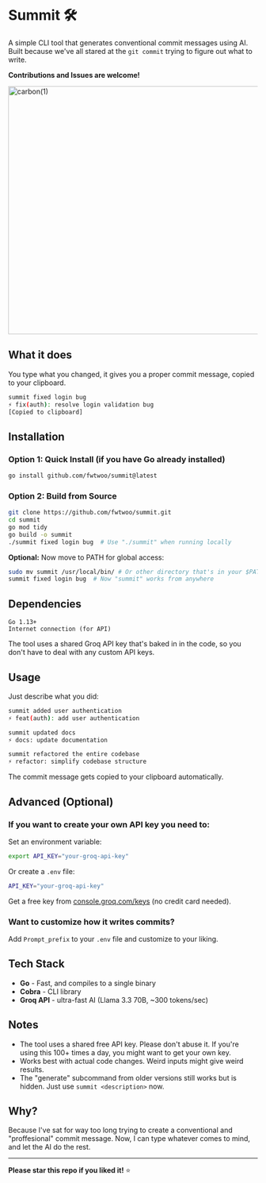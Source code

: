 # Summit 🛠️

A simple CLI tool that generates conventional commit messages using AI. Built because we've all stared at the `git commit` trying to figure out what to write.

**Contributions and Issues are welcome!**

<img width="1092" height="500" alt="carbon(1)" src="https://github.com/user-attachments/assets/9b707006-b732-4c59-aa89-fe4ff61949c4" />

## What it does

You type what you changed, it gives you a proper commit message, copied to your clipboard.

```bash
summit fixed login bug
⚡ fix(auth): resolve login validation bug
[Copied to clipboard]
```

## Installation

### Option 1: Quick Install (if you have Go already installed)

```bash
go install github.com/fwtwoo/summit@latest
```

### Option 2: Build from Source
```bash
git clone https://github.com/fwtwoo/summit.git
cd summit
go mod tidy
go build -o summit
./summit fixed login bug  # Use "./summit" when running locally
```

**Optional:** Now move to PATH for global access:
```bash
sudo mv summit /usr/local/bin/ # Or other directory that's in your $PATH
summit fixed login bug  # Now "summit" works from anywhere
```

## Dependencies

```
Go 1.13+
Internet connection (for API)
```

The tool uses a shared Groq API key that's baked in in the code, so you don't have to deal with any custom API keys.

## Usage

Just describe what you did:

```bash
summit added user authentication
⚡ feat(auth): add user authentication

summit updated docs
⚡ docs: update documentation

summit refactored the entire codebase
⚡ refactor: simplify codebase structure
```

The commit message gets copied to your clipboard automatically.

## Advanced (Optional)

### If you want to create your own API key you need to:

Set an environment variable:

```bash
export API_KEY="your-groq-api-key"
```

Or create a `.env` file:

```bash
API_KEY="your-groq-api-key"
```

Get a free key from [console.groq.com/keys](https://console.groq.com/keys) (no credit card needed).

### Want to customize how it writes commits?

Add `Prompt_prefix` to your `.env` file and customize to your liking.

## Tech Stack

* **Go** - Fast, and compiles to a single binary
* **Cobra** - CLI library
* **Groq API** - ultra-fast AI (Llama 3.3 70B, ~300 tokens/sec)

## Notes

* The tool uses a shared free API key. Please don't abuse it. If you're using this 100+ times a day, you might want to get your own key.
* Works best with actual code changes. Weird inputs might give weird results.
* The "generate" subcommand from older versions still works but is hidden. Just use `summit <description>` now.

## Why?

Because I've sat for way too long trying to create a conventional and "proffesional" commit message. Now, I can type whatever comes to mind, and let the AI do the rest.

---

**Please star this repo if you liked it!** ⭐




